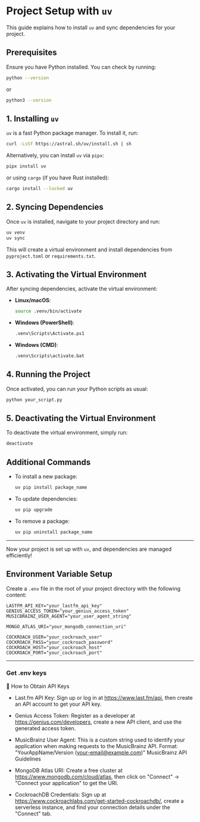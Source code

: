 # Project Setup with `uv`

This guide explains how to install `uv` and sync dependencies for your project.

## Prerequisites

Ensure you have Python installed. You can check by running:

```sh
python --version
```

or

```sh
python3 --version
```

## 1. Installing `uv`

`uv` is a fast Python package manager. To install it, run:

```sh
curl -LsSf https://astral.sh/uv/install.sh | sh
```

Alternatively, you can install `uv` via `pipx`:

```sh
pipx install uv
```

or using `cargo` (if you have Rust installed):

```sh
cargo install --locked uv
```

## 2. Syncing Dependencies

Once `uv` is installed, navigate to your project directory and run:

```sh
uv venv
uv sync
```

This will create a virtual environment and install dependencies from `pyproject.toml` or `requirements.txt`.

## 3. Activating the Virtual Environment

After syncing dependencies, activate the virtual environment:

- **Linux/macOS**:

  ```sh
  source .venv/bin/activate
  ```

- **Windows (PowerShell)**:

  ```sh
  .venv\Scripts\Activate.ps1
  ```

- **Windows (CMD)**:

  ```sh
  .venv\Scripts\activate.bat
  ```

## 4. Running the Project

Once activated, you can run your Python scripts as usual:

```sh
python your_script.py
```

## 5. Deactivating the Virtual Environment

To deactivate the virtual environment, simply run:

```sh
deactivate
```

## Additional Commands

- To install a new package:

  ```sh
  uv pip install package_name
  ```

- To update dependencies:

  ```sh
  uv pip upgrade
  ```

- To remove a package:

  ```sh
  uv pip uninstall package_name
  ```

---

Now your project is set up with `uv`, and dependencies are managed efficiently!


## Environment Variable Setup

Create a `.env` file in the root of your project directory with the following content:

```dotenv
LASTFM_API_KEY="your_lastfm_api_key"
GENIUS_ACCESS_TOKEN="your_genius_access_token"
MUSICBRAINZ_USER_AGENT="your_user_agent_string"

MONGO_ATLAS_URI="your_mongodb_connection_uri"

COCKROACH_USER="your_cockroach_user"
COCKROACH_PASS="your_cockroach_password"
COCKROACH_HOST="your_cockroach_host"
COCKROACH_PORT="your_cockroach_port"
```

---

### Get .env keys

🔑 How to Obtain API Keys
- Last.fm API Key:
Sign up or log in at https://www.last.fm/api, then create an API account to get your API key.

- Genius Access Token:
Register as a developer at https://genius.com/developers, create a new API client, and use the generated access token.

- MusicBrainz User Agent:
This is a custom string used to identify your application when making requests to the MusicBrainz API. Format:
"YourAppName/Version (your-email@example.com)"
MusicBrainz API Guidelines

- MongoDB Atlas URI:
Create a free cluster at https://www.mongodb.com/cloud/atlas, then click on "Connect" → "Connect your application" to get the URI.

- CockroachDB Credentials:
Sign up at https://www.cockroachlabs.com/get-started-cockroachdb/, create a serverless instance, and find your connection details under the "Connect" tab.